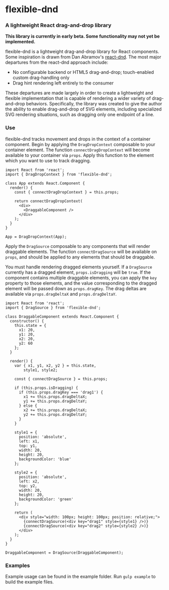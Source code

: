 # flexible-dnd
### A lightweight React drag-and-drop library

**This library is currently in early beta. Some functionality may not yet be implemented.**

flexible-dnd is a lightweight drag-and-drop library for React components. Some inspiration is drawn from Dan Abramov's [react-dnd](https://github.com/gaearon/react-dnd). The most major departures from the react-dnd approach include:

* No configurable backend or HTML5 drag-and-drop; touch-enabled custom drag-handling only
* Drag hint rendering left entirely to the consumer

These departures are made largely in order to create a lightweight and flexible implementation that is capable of rendering a wider variety of drag-and-drop behaviors. Specifically, the library was created to give the author the ability to enable drag-and-drop of SVG elements, including specialized SVG rendering situations, such as dragging only one endpoint of a line.

### Use

flexible-dnd tracks movement and drops in the context of a container component. Begin by applying the `DragDropContext` composable to your container element. The function `connectDragDropContext` will become available to your container via `props`. Apply this function to the element which you want to use to track dragging.

```
import React from 'react';
import { DragDropContext } from 'flexible-dnd';

class App extends React.Component {
  render() {
    const { connectDragDropContext } = this.props;

    return connectDragDropContext(
      <div>
        <DraggableComponent />
      </div>
    );
  }
}

App = DragDropContext(App);
```

Apply the `DragSource` composable to any components that will render draggable elements. The function `connectDragSource` will be available on `props`, and should be applied to any elements that should be draggable.

You must handle rendering dragged elements yourself. If a `DragSource` currently has a dragged element, `props.isDragging` will be `true`. If the component contains multiple draggable elements, you can apply the `key` property to those elements, and the value corresponding to the dragged element will be passed down as `props.dragKey`. The drag deltas are available via `props.dragDeltaX` and `props.dragDeltaY`.

```
import React from 'react';
import { DragSource } from 'flexible-dnd';

class DraggableComponent extends React.Component {
  constructor() {
    this.state = {
      x1: 20,
      y1: 20,
      x2: 20,
      y2: 60
    };
  }

  render() {
    var { x1, y1, x2, y2 } = this.state,
        style1, style2;

    const { connectDragSource } = this.props;

    if (this.props.isDragging) {
      if (this.props.dragKey === 'drag1') {
        x1 += this.props.dragDeltaX;
        y1 += this.props.dragDeltaY;
      } else {
        x2 += this.props.dragDeltaX;
        y2 += this.props.dragDeltaY;
      }
    }

    style1 = {
      position: 'absolute',
      left: x1,
      top: y1,
      width: 20,
      height: 20,
      backgroundColor: 'blue'
    };

    style2 = {
      position: 'absolute',
      left: x2,
      top: y2,
      width: 20,
      height: 20,
      backgroundColor: 'green'
    };

    return (
      <div style="width: 100px; height: 100px; position: relative;">
        {connectDragSource(<div key="drag1" style={style1} />)}
        {connectDragSource(<div key="drag2" style={style2} />)}
      </div>
    );
  }
}

DraggableComponent = DragSource(DraggableComponent);
```

### Examples

Example usage can be found in the example folder. Run `gulp example` to build the example files.
